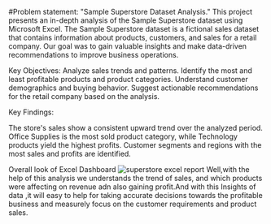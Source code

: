 #Problem statement: "Sample Superstore Dataset Analysis."
This project presents an in-depth analysis of the Sample Superstore dataset using Microsoft Excel. The Sample Superstore dataset is a fictional sales dataset that contains information about products, customers, and sales for a retail company. Our goal was to gain valuable insights and make data-driven recommendations to improve business operations.

Key Objectives:
Analyze sales trends and patterns.
Identify the most and least profitable products and product categories.
Understand customer demographics and buying behavior.
Suggest actionable recommendations for the retail company based on the analysis.

Key Findings:

The store's sales show a consistent upward trend over the analyzed period.
Office Supplies is the most sold product category, while Technology products yield the highest profits.
Customer segments and regions with the most sales and profits are identified.

Overall look of Excel Dashboard
![superstore excel report](https://github.com/MG-THE-UNBREAKABLE/Sample_Superstore_Excel_Dashboard/assets/140737263/0d78f771-640a-4086-ac50-21a8a206528c)
Well,with the help of this analysis we understands the trend of sales, and which products were affecting on revenue adn also gaining profit.And with this Insights of data ,it will easy to help for taking accurate decisions towards the profitable business and measurely focus on the customer requirements and product sales. 
